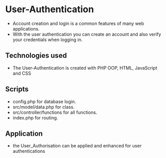 # User-Authentication
* Account creation and login is a common 
features of many web applications. 
* With the user authentication you can create an 
account and also verify your credentials
when logging in.
## Technologies used
* The User-Authentication is created with PHP OOP, HTML, JavaScript and CSS
## Scripts
* config.php for database login.
* src/model/data.php for class.
* src/controller/functions for all functions.
* index.php for routing.
## Application
* the User_Authorisation can be applied and enhanced for user authentications



